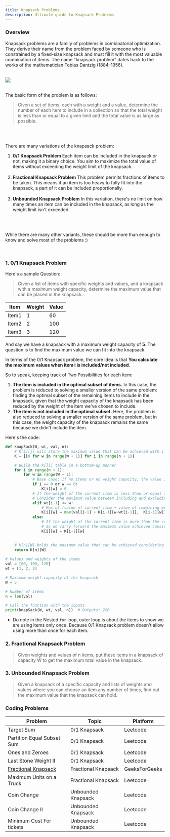 ```yaml
---
title: Knapsack Problems
description: Ultimate guide to Knapsack Problems
---
```


### Overview

Knapsack problems are a family of problems in combinatorial optimization. They derive their name from the problem faced by someone who is constrained by a fixed-size knapsack and must fill it with the most valuable combination of items. The name "knapsack problem" dates back to the works of the mathematician Tobias Dantzig (1884–1956).
<br>
<br>

<img src="https://miro.medium.com/v2/resize:fit:720/format:webp/0*7qVrrJOuli5A3xwU.png">

<br>
<br>

The basic form of the problem is as follows:

> Given a set of items, each with a weight and a value, determine the number of each item to include in a collection so that the total weight is less than or equal to a given limit and the total value is as large as possible.

<br>
<br>

There are many variations of the knapsack problem:

1. **0/1 Knapsack Problem**
   Each item can be included in the knapsack or not, making it a binary choice. You aim to maximize the total value of items without exceeding the weight limit of the knapsack.
   <br>
   <br>
2. **Fractional Knapsack Problem**
   This problem permits fractions of items to be taken. This means if an item is too heavy to fully fit into the knapsack, a part of it can be included proportionally.
   <br>
   <br>
3. **Unbounded Knapsack Problem**
   In this variation, there's no limit on how many times an item can be included in the knapsack, as long as the weight limit isn't exceeded.
   <br>
   <br>

<br>


While there are many other variants, these should be more than enough to know and solve most of the problems :)

<br>

### 1. 0/1 Knapsack Problem

Here's a sample Question:

> Given a list of items with specific weights and values, and a knapsack with a maximum weight capacity, determine the maximum value that can be placed in the knapsack.


| Item | Weight | Value |
|-------|--------|-------|
| Item1 | 1 | 60 |
| Item2 | 2 | 100 |
| Item3 | 3 | 120 |

And say we have a knapsack with a maximum weight capacity of **5**. The question is to find the maximum value we can fit into the knapsack.

In terms of the 0/1 Knapsack problem, the core idea is that **You calculate the maximum values when item i is included/not included**.

So to speak, keeping track of Two Possibilities for each item:

1. **The item is included in the optimal subset of items.**
   In this case, the problem is reduced to solving a smaller version of the same problem: finding the optimal subset of the remaining items to include in the knapsack, given that the weight capacity of the knapsack has been reduced by the weight of the item we've chosen to include.
   <br>
2. **The item is not included in the optimal subset.**
   Here, the problem is also reduced to solving a smaller version of the same problem, but in this case, the weight capacity of the knapsack remains the same because we didn't include the item.

Here's the code:

```python
def knapSack(W, wt, val, n):
    # K[i][j] will store the maximum value that can be achieved with i items and capacity j
    K = [[0 for w in range(W + 1)] for i in range(n + 1)]

    # Build the K[][] table in a bottom-up manner
    for i in range(n + 1):
        for w in range(W + 1):
            # Base case: If no items or no weight capacity, the value is 0
            if i == 0 or w == 0:
                K[i][w] = 0
            # If the weight of the current item is less than or equal to the current capacity
            # Consider the maximum value between including and excluding the item
            elif wt[i-1] <= w:
                # Max of (value of current item + value of remaining weight capacity after including the item, maximum value considering the previous items with the same weight capacity)
                K[i][w] = max(val[i-1] + K[i-1][w-wt[i-1]],  K[i-1][w])
            else:
                # If the weight of the current item is more than the current weight capacity, we cannot include the item
                # So we carry forward the maximum value achieved considering the previous items with the same weight capacity
                K[i][w] = K[i-1][w]

 
    # K[n][W] holds the maximum value that can be achieved considering all items and the full weight capacity
    return K[n][W]
 
# Values and weights of the items
val = [60, 100, 120]
wt = [1, 2, 3]

# Maximum weight capacity of the knapsack
W = 5

# Number of items
n = len(val)

# Call the function with the inputs
print(knapSack(W, wt, val, n))  # Outputs: 220

```

- Do note in the Nested `for` loop, outer loop is about the items to show we are using items only once. Because 0/1 Knapsack problem doesn't allow using more than once for each item.



### 2. Fractional Knapsack Problem

> Given weights and values of n items, put these items in a knapsack of capacity W to get the maximum total value in the knapsack.

### 3. Unbounded Knapsack Problem

> Given a knapsack of a specific capacity and lists of weights and values where you can choose an item any number of times, find out the maximum value that the knapsack can hold.

### Coding Problems

| **Problem**                                                                                                                                                                                               | **Topic**           | **Platform**  |
| --------------------------------------------------------------------------------------------------------------------------------------------------------------------------------------------------------- | ------------------- | ------------- |
| Target Sum                                                                                                                                                                                                | 0/1 Knapsack        | Leetcode      |
| Partition Equal Subset Sum                                                                                                                                                                                | 0/1 Knapsack        | Leetcode      |
| Ones and Zeroes                                                                                                                                                                                           | 0/1 Knapsack        | Leetcode      |
| Last Stone Weight II                                                                                                                                                                                      | 0/1 Knapsack        | Leetcode      |
| <a href="https://practice.geeksforgeeks.org/problems/fractional-knapsack-1587115620/1?utm_source=geeksforgeeks&utm_medium=article_practice_tab&utm_campaign=article_practice_tab">Fractional Knapsack</a> | Fractional Knapsack | GeeksForGeeks |
| Maximum Units on a Truck                                                                                                                                                                                  | Fractional Knapsack | Leetcode      |
| Coin Change                                                                                                                                                                                               | Unbounded Knapsack  | Leetcode      |
| Coin Change II                                                                                                                                                                                            | Unbounded Knapsack  | Leetcode      |
| Minimum Cost For tickets                                                                                                                                                                                  | Unbounded Knapsack  | Leetcode      |

